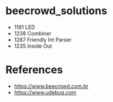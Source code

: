 # beecrowd_solutions

- 1161 LED
- 1238 Combiner
- 1287 Friendly Int Parser
- 1235 Inside Out





 # References
 - https://www.beecrowd.com.br
 - https://www.udebug.com